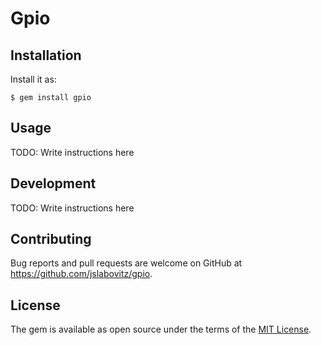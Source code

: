 # Gpio


## Installation

Install it as:

    $ gem install gpio


## Usage

TODO: Write instructions here


## Development

TODO: Write instructions here


## Contributing

Bug reports and pull requests are welcome on GitHub at https://github.com/jslabovitz/gpio.


## License

The gem is available as open source under the terms of the [MIT License](https://opensource.org/licenses/MIT).